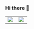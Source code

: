 ### Hi there 👋
<table>
  <tr>
    <td>
      <a href="https://github.com/anuraghazra/github-readme-stats">
        <img align="left" src="https://github-readme-stats.vercel.app/api/top-langs/?username=older4&layout=compact&langs_count=5" />
      </a>
    </td>
    <td>
      <a href="https://github-readme-stats.vercel.app/api?username=older4&count_private=true">
        <img align="left" src="https://github-readme-stats.vercel.app/api?username=older4&count_private=true&show_icons=true" />
      </a>
    </td>
    </tr>
</table>

